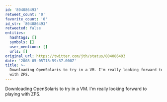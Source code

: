 ```yaml
---
id: '804086493'
retweet_count: '0'
favorite_count: '0'
id_str: '804086493'
retweeted: false
entities:
  hashtags: []
  symbols: []
  user_mentions: []
  urls: []
original_url: https://twitter.com/jth/status/804086493
date: '2008-05-05T18:59:37.000Z'
title: >-
  Downloading OpenSolaris to try in a VM. I'm really looking forward to playing
  with ZFS.
---
```


Downloading OpenSolaris to try in a VM. I'm really looking forward to playing with ZFS.